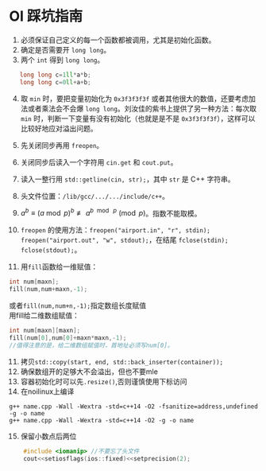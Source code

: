 # OI 踩坑指南

1. 必须保证自己定义的每一个函数都被调用，尤其是初始化函数。
2. 确定是否需要开 `long long`。
3. 两个 `int` 得到 `long long`。
```cpp
   long long c=1ll*a*b;
   long long c=0ll+a+b;
```

4. 取 `min` 时，要把变量初始化为 `0x3f3f3f3f` 或者其他很大的数值，还要考虑加法或者乘法会不会爆 `long long`。刘汝佳的紫书上提供了另一种方法：每次取 `min` 时，判断一下变量有没有初始化（也就是是不是 `0x3f3f3f3f`），这样可以比较好地应对溢出问题。

5. 先关闭同步再用 `freopen`。
6. 关闭同步后读入一个字符用 `cin.get` 和 `cout.put`。
7. 读入一整行用 `std::getline(cin, str);`，其中 `str` 是 C++ 字符串。
8. 头文件位置：`/lib/gcc/.../.../include/c++`。
9. $a^b \equiv (a \bmod p)^b \not\equiv a^{b\ \bmod\ p} \pmod p$。指数不能取模。
10. `freopen` 的使用方法：`freopen("airport.in", "r", stdin); freopen("airport.out", "w", stdout);`，在结尾 `fclose(stdin); fclose(stdout);`。  
11. 用`fill`函数给一维赋值：
```cpp
int num[maxn];  
fill(num,num+maxn,-1);
```  
或者`fill(num,num+n,-1);`指定数组长度赋值  
用fill给二维数组赋值：  
```cpp
int num[maxn][maxn];  
fill(num[0],num[0]+maxn*maxn,-1);  
//值得注意的是，给二维数组赋值时，首地址必须写num[0]。
```  

11. 拷贝`std::copy(start, end, std::back_inserter(container));`
12. 确保数组开的足够大不会溢出，但也不要mle
13. 容器初始化时可以先`.resize()`,否则谨慎使用下标访问
14. 在noilinux上编译
```
g++ name.cpp -Wall -Wextra -std=c++14 -O2 -fsanitize=address,undefined -g -o name  
g++ name.cpp -Wall -Wextra -std=c++14 -O2 -g -o name
```  
15. 保留小数点后两位
```cpp
	#include <iomanip> //不要忘了头文件
	cout<<setiosflags(ios::fixed)<<setprecision(2);
```
